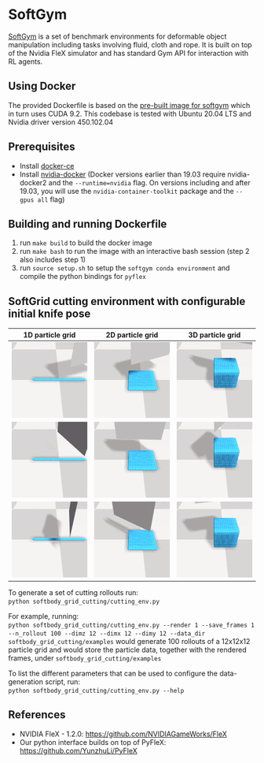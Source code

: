 # SoftGym
<a href="https://sites.google.com/view/softgym/home">SoftGym</a> is a set of benchmark environments for deformable object manipulation including tasks involving fluid, cloth and rope. It is built on top of the Nvidia FleX simulator and has standard Gym API for interaction with RL agents. 

## Using Docker
The provided Dockerfile is based on the [pre-built image for softgym](https://hub.docker.com/layers/xingyu/softgym/latest/images/sha256-29a9f674cf3527e645a237facdfe4b5634c23cd0f1522290e0a523308435ccaa?context=explore) which in turn uses CUDA 9.2. This codebase is tested with Ubuntu 20.04 LTS and Nvidia driver version 450.102.04

## Prerequisites

- Install [docker-ce](https://docs.docker.com/install/linux/docker-ce/ubuntu/)
- Install [nvidia-docker](https://github.com/NVIDIA/nvidia-docker#quickstart) (Docker versions earlier than 19.03 require nvidia-docker2 and the `--runtime=nvidia` flag. On versions including and after 19.03, you will use the `nvidia-container-toolkit` package and the `--gpus all` flag)

## Building and running Dockerfile

1. run `make build` to build the docker image
2. run `make bash` to run the image with an interactive bash session (step 2 also includes step 1)
3. run `source setup.sh` to setup the `softgym conda environment` and compile the python bindings for `pyflex`
 
## SoftGrid cutting environment with configurable initial knife pose
| 1D particle grid | 2D particle grid | 3D particle grid |
|---------------------------|-----------------------------|-----------------------------|
|![Gif](./examples/1D_0.gif)| ![Gif](./examples/2D_0.gif) | ![Gif](./examples/3D_0.gif) |
|![Gif](./examples/1D_1.gif)| ![Gif](./examples/2D_1.gif) | ![Gif](./examples/3D_1.gif) |
|![Gif](./examples/1D_2.gif)| ![Gif](./examples/2D_2.gif) | ![Gif](./examples/3D_2.gif) |

To generate a set of cutting rollouts run:  
`python softbody_grid_cutting/cutting_env.py`

For example, running:  
`python softbody_grid_cutting/cutting_env.py --render 1 --save_frames 1 --n_rollout 100 --dimz 12 --dimx 12 --dimy 12 --data_dir softbody_grid_cutting/examples`
would generate 100 rollouts of a 12x12x12 particle grid and would store the particle data, together with the rendered frames, under `softbody_grid_cutting/examples` 

To list the different parameters that can be used to configure the data-generation script, run:  
`python softbody_grid_cutting/cutting_env.py --help`  

## References
- NVIDIA FleX - 1.2.0: https://github.com/NVIDIAGameWorks/FleX
- Our python interface builds on top of PyFleX: https://github.com/YunzhuLi/PyFleX
